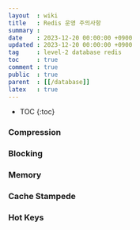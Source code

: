 ```yaml
---
layout  : wiki
title   : Redis 운영 주의사항
summary :
date    : 2023-12-20 00:00:00 +0900
updated : 2023-12-20 00:00:00 +0900
tag     : level-2 database redis
toc     : true
comment : true
public  : true
parent  : [[/database]]
latex   : true
---
```

* TOC
{:toc}

### Compression

### Blocking

### Memory

### Cache Stampede

### Hot Keys